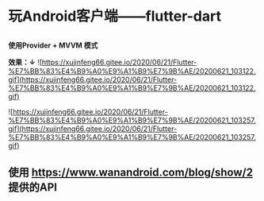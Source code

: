 # 玩Android客户端——flutter-dart

##
**使用Provider + MVVM 模式**

**效果：↓**
![https://xujinfeng66.gitee.io/2020/06/21/Flutter-%E7%BB%83%E4%B9%A0%E9%A1%B9%E7%9B%AE/20200621_103122.gif](https://xujinfeng66.gitee.io/2020/06/21/Flutter-%E7%BB%83%E4%B9%A0%E9%A1%B9%E7%9B%AE/20200621_103122.gif)

![https://xujinfeng66.gitee.io/2020/06/21/Flutter-%E7%BB%83%E4%B9%A0%E9%A1%B9%E7%9B%AE/20200621_103257.gif](https://xujinfeng66.gitee.io/2020/06/21/Flutter-%E7%BB%83%E4%B9%A0%E9%A1%B9%E7%9B%AE/20200621_103257.gif)

## 使用 https://www.wanandroid.com/blog/show/2 提供的API

